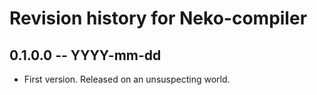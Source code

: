# Revision history for Neko-compiler

## 0.1.0.0 -- YYYY-mm-dd

* First version. Released on an unsuspecting world.
